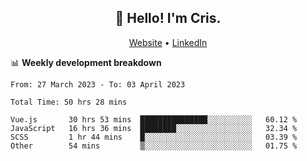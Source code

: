 
<h2 align="center">👋 Hello! I'm Cris.</h2>
<p align="center">
  <a href="https://www.criscunas.dev">Website</a> •
  <a href="https://www.linkedin.com/in/cristophercunas/">LinkedIn</a> 
</p>


📊 **Weekly development breakdown**
<!--START_SECTION:waka-->

```text
From: 27 March 2023 - To: 03 April 2023

Total Time: 50 hrs 28 mins

Vue.js       30 hrs 53 mins  ███████████████░░░░░░░░░░   60.12 %
JavaScript   16 hrs 36 mins  ████████░░░░░░░░░░░░░░░░░   32.34 %
SCSS         1 hr 44 mins    █░░░░░░░░░░░░░░░░░░░░░░░░   03.39 %
Other        54 mins         ▒░░░░░░░░░░░░░░░░░░░░░░░░   01.75 %
```

<!--END_SECTION:waka-->
